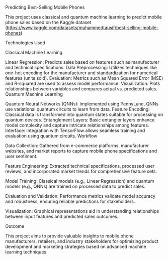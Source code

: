 Predicting Best-Selling Mobile Phones

This project uses classical and quantum machine learning to predict mobile phone sales based on the Kaggle dataset (https://www.kaggle.com/datasets/muhammedtausif/best-selling-mobile-phones)

Technologies Used

Classical Machine Learning

Linear Regression: Predicts sales based on features such as manufacturer and technical specifications.
Data Preprocessing: Utilizes techniques like one-hot encoding for the manufacturer and standardization for numerical features (units sold).
Evaluation: Metrics such as Mean Squared Error (MSE) and R-squared are used to assess model performance.
Visualization: Plots relationships between variables and compares actual vs. predicted sales.
Quantum Machine Learning

Quantum Neural Networks (QNNs): Implemented using PennyLane, QNNs use variational quantum circuits to learn from data.
Feature Encoding: Classical data is transformed into quantum states suitable for processing on quantum devices.
Entanglement Layers: Basic entangler layers enhance model complexity and capture intricate relationships among features.
Interface: Integration with TensorFlow allows seamless training and evaluation using quantum circuits.
Workflow

Data Collection: Gathered from e-commerce platforms, manufacturer websites, and market reports to capture mobile phone specifications and user sentiment.

Feature Engineering: Extracted technical specifications, processed user reviews, and incorporated market trends for comprehensive feature sets.

Model Training: Classical models (e.g., Linear Regression) and quantum models (e.g., QNNs) are trained on processed data to predict sales.

Evaluation and Validation: Performance metrics validate model accuracy and robustness, ensuring reliable predictions for stakeholders.

Visualization: Graphical representations aid in understanding relationships between input features and predicted sales outcomes.

Outcome

This project aims to provide valuable insights to mobile phone manufacturers, retailers, and industry stakeholders for optimizing product development and marketing strategies based on advanced machine learning techniques.
